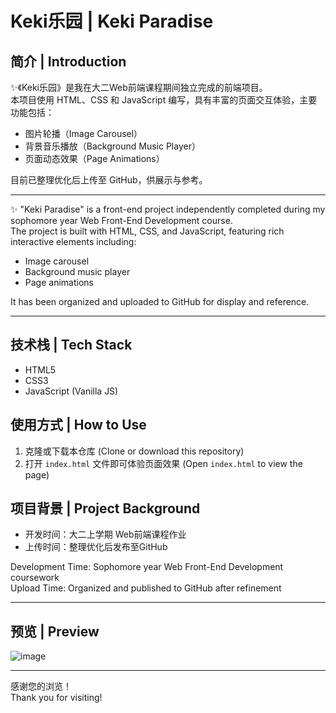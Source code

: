 # Keki乐园 | Keki Paradise

## 简介 | Introduction

✨《Keki乐园》是我在大二Web前端课程期间独立完成的前端项目。  
本项目使用 HTML、CSS 和 JavaScript 编写，具有丰富的页面交互体验，主要功能包括：

- 图片轮播（Image Carousel）
- 背景音乐播放（Background Music Player）
- 页面动态效果（Page Animations）

目前已整理优化后上传至 GitHub，供展示与参考。

---

✨ \"Keki Paradise\" is a front-end project independently completed during my sophomore year Web Front-End Development course.  
The project is built with HTML, CSS, and JavaScript, featuring rich interactive elements including:

- Image carousel
- Background music player
- Page animations

It has been organized and uploaded to GitHub for display and reference.

---

## 技术栈 | Tech Stack
- HTML5
- CSS3
- JavaScript (Vanilla JS)

## 使用方式 | How to Use
1. 克隆或下载本仓库 (Clone or download this repository)
2. 打开 `index.html` 文件即可体验页面效果 (Open `index.html` to view the page)

## 项目背景 | Project Background
- 开发时间：大二上学期 Web前端课程作业
- 上传时间：整理优化后发布至GitHub

Development Time: Sophomore year Web Front-End Development coursework  
Upload Time: Organized and published to GitHub after refinement

---

## 预览 | Preview
![image](https://github.com/user-attachments/assets/a8e75550-6560-4aac-a408-d248d6aca4e1)



---

感谢您的浏览！  
Thank you for visiting!
